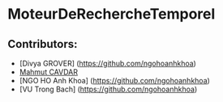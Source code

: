 # MoteurDeRechercheTemporel

## Contributors:
* [Divya GROVER] (https://github.com/ngohoanhkhoa)
* [Mahmut CAVDAR](http://www.github.com/mcavdar)
* [NGO HO Anh Khoa] (https://github.com/ngohoanhkhoa)
* [VU Trong Bach] (https://github.com/ngohoanhkhoa)

